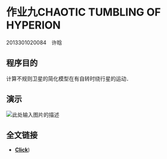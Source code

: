 # 作业九CHAOTIC TUMBLING OF HYPERION

2013301020084　许晗
## 程序目的
计算不规则卫星的简化模型在有自转时绕行星的运动．

## 演示
![此处输入图片的描述][1]

## 全文链接
- [**Click**](https://www.zybuluo.com/MilCOS/note/380206))

[1]: http://ww4.sinaimg.cn/mw690/9c02b31ejw1f3yjozd35gg20dw09q0uk.gif
